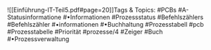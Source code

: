 
![[Einführung-IT-Teil5.pdf#page=20]]Tags & Topics:
   #PCBs
   #A-Statusinformatione
   #•Informationen
   #Prozessstatus
   #Befehlszählers
   #Befehlszähler
   #•informationen
   #•Buchhaltung
   #Prozesstabell
   #pcb
   #Prozesstabelle
   #Priorität
   #prozesse/4
   #Zeiger
   #Buch
   #•Prozessverwaltung